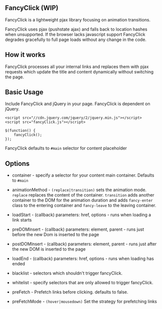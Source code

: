 
## FancyClick (WIP) ##

FancyClick is a lightweight pjax library focusing on animation transitions.

FancyClick uses pjax (pushstate ajax) and falls back to location hashes when unsupported.
If the browser lacks javascript support FancyClick degrades gracefully to full page loads without any change in the code.

## How it works ##

FancyClick processes all your internal links and replaces them with pjax requests which update the title and content dynamically without switching the page.

## Basic Usage ##

Include FancyClick and jQuery in your page. FancyClick is dependent on jQuery.

    <script src="//cdn.jquery.com/jquery/2/jquery.min.js"></script>
    <script src="fancyClick.js"></script>

    $(function() {
	    fancyClick();
    });

FancyClick defaults to `#main` selector for content placeholder

## Options ##

 - container - specify a selector for your content main container. Defaults to `#main`

 - animationMethod - `(replace|transition)` sets the animation mode.
 `replace` replaces the content of the container.
 `transition` adds another container to the DOM for the animation duration and adds `fancy-enter` class to the entering container and `fancy-leave` to the leaving container.

 - loadStart - (callback) parameters: href, options - runs when loading a link starts

 - preDOMInsert - (callback) parameters: element, parent - runs just before the new Dom is inserted to the page

 - postDOMInsert - (callback) parameters: element, parent - runs just after the new DOM is inserted to the page

 - loadEnd - (callback) parameters: href, options - runs when loading has ended

 - blacklist - selectors which shouldn't trigger fancyClick.

 - whitelist - specify selectors that are only allowed to trigger fancyClick.

 - preFetch - Prefetch links before clicking. defaults to false.

 - preFetchMode - `(hover|mousedown)` Set the strategy for prefetching links